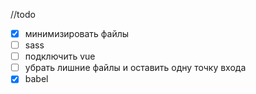 //todo
* [x] минимизировать файлы
* [ ] sass
* [ ] подключить vue
* [ ]  убрать лишние файлы и оставить одну точку входа
* [x] babel